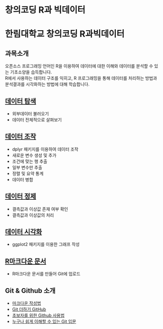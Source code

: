 창의코딩 R과 빅데이터
================
# 한림대학교 창의코딩 R과빅데이터
## 과목소개
오픈소스 프로그래밍 언어인 R을 이용하여 데이터에 대한 이해와 데이터를 분석할 수 있는 기초소양을 습득합니다.      
R에서 사용하는 데이터 구조를 익히고, R 프로그래밍을 통해 데이터를 처리하는 방법과 분석결과를 시각화하는 방법에 대해 학습합니다.
## [데이터 탐색](https://github.com/Hallym-CreativeCoding/R_BigData/blob/master/06-%EB%8D%B0%EC%9D%B4%ED%84%B0%ED%83%90%EC%83%89.pdf)
  - 외부데이터 불러오기
  - 데이터 전체적으로
살펴보기
## [데이터 조작](https://hallym-creativecoding.github.io/R_BigData/DataManipulation)
  - dplyr 패키지를 이용하여 데이터 조작
  - 새로운 변수 생성 및 추가
  - 조건에 맞는 행 추출
  - 일부 변수만 추출
  - 정렬 및 요약 통계
  - 데이터 병합
## [데이터 정제](https://github.com/Hallym-CreativeCoding/R_BigData/blob/master/11-%EB%8D%B0%EC%9D%B4%ED%84%B0_%EC%A0%95%EC%A0%9C.pdf)
  - 결측값과 이상값 존재 여부 확인
  - 결측값과 이상값의 처리
## [데이터 시각화](https://hallym-creativecoding.github.io/R_BigData/ggplot)
  - ggplot2 패키지를 이용한 그래프 작성
## [R마크다운 문서](https://hallym-creativecoding.github.io/R_BigData/markdown)
   - R마크다운 문서를 만들어 Git에 업로드
   
## Git & Github 소개

- [마크다운 작성법](https://gist.github.com/ihoneymon/652be052a0727ad59601#121-%EC%9E%A5%EC%A0%90)
- [Git 더하기 GitHub](https://www.slideshare.net/ssusercef361/git-github-getting-started-with-gitgithub)
- [초보자를 위한 Github 사용법](https://www.youtube.com/watch?v=JEY3X64gX4Q&t=552s)
- [누구나 쉽게 이해할 수 있는 Git 입문](https://backlog.com/git-tutorial/kr/)
